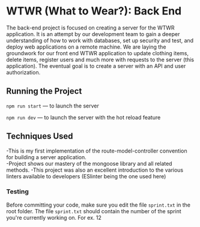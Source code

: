 # WTWR (What to Wear?): Back End
The back-end project is focused on creating a server for the WTWR application. It is an attempt by our development team to gain a deeper understanding of how to work with databases, set up security and test, and deploy web applications on a remote machine. We are laying the groundwork for our front end WTWR application to update clothing items, delete items, register users and much more with requests to the server (this application).  The eventual goal is to create a server with an API and user authorization.
## Running the Project
`npm run start` — to launch the server 

`npm run dev` — to launch the server with the hot reload feature

## Techniques Used
-This is my first implementation of the route-model-controller convention for building a server application.  
-Project shows our mastery of the mongoose library and all related methods. 
-This project was also an excellent introduction to the various linters available to developers (ESlinter being the one used here) 

### Testing
Before committing your code, make sure you edit the file `sprint.txt` in the root folder. The file `sprint.txt` should contain the number of the sprint you're currently working on. For ex. 12
